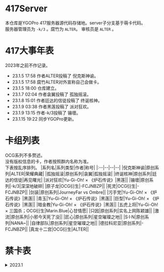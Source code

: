 # 417Server
本仓库是YGOPro 417服务器源代码存储地。server子分支基于萌卡代码。  
服务器管理员为 `-k/3` 。腐竹为 `ALTER`。 审核员是 `ALTER` 。
# 417大事年表
2023年之前不作记录。
+ 23.1.5 17:58 作者ALTER投稿了 倪克斯神谕。 
+ 23.1.5 17:58 腐竹ALTER对外宣称自己会做卡。 
+ 23.1.5 18:00 仓库建立。
+ 23.1.7 02:04 作者衾翼投稿了 孤独摇滚。
+ 23.1.8 15:01 作者廷达的信徒投稿了 终诞核神。
+ 23.1.9 03:38 作者黑莲投稿了 派对狂欢。
+ 23.1.9 13:15 作者-k/3投稿了 镚壞。
+ 23.1.15 19:22 同步YGOPro更新。
# 卡组列表
OCG系列不多赘述。  
没有版权信息的卡，作者按照群内名称为准。  
下表按乱序排列。
|系列名|系列类型|作者|称号|
|:--|--|--|--|
|倪克斯神谕|原创系列|ALTER|荣耀典藏|
|孤独摇滚|原创系列|衾翼|孤独摇滚|
|终诞核神|原创系列|廷达的信徒|再见曙光|
|派对狂欢|Yu-Gi-Oh! × 《炉石传说》|黑莲||
|镚壞|原创系列|-k/3|深深地破碎|
|原子龙|OCG衍生|-FCJNBZP||
|死灵|OCG衍生|-FCJNBZP||
|剑装|原创系列|JourneyFar vs Ombre||
|污手党|Yu-Gi-Oh! × 《炉石传说》|黑莲||
|青玉|Yu-Gi-Oh! × 《炉石传说》|黑莲||
|巨型|Yu-Gi-Oh! × 《炉石传说》|黑莲||
|暗金教|Yu-Gi-Oh! × 《炉石传说》|黑莲||
|五虎上将|Yu-Gi-Oh! × 三国杀；OCG衍生|Marin.Blue|心甘情愿|
|只因|原创系列|实名上网陈颖雄||
|激流|原创系列|小邪今天死了没||
|匠心|原创系列|星空璀璨之地||
|S·I·N|原创系列|NANA~||
|自律部队|原创系列|星空璀璨之地||
|德拉科尼亚|原创系列|-FCJNBZP||
|真龙十二宫|OCG衍生|ALTER||
# 禁卡表
<details>
    <summary>2023.1</summary>

#### Forbidden
+ 林中鹿
+ 激流海灵龙
+ 激流飞龙-裂变
+ 激流-后浪奔逐
+ 自律部队·支援部队
#### Limit
+ 虚空孔穴·格利扎
+ 四次元洞·布鲁顿
+ 壹世坏交织的细波
+ 风驰电掣
+ 战华大宝-界徐盛
+ 战华阴鬼-神甘宁
+ 战华大妖-神郭嘉
+ 战华老宝-谋黄忠
+ 战华大苟-神荀彧
+ 激流之界士
+ 激流之共鸣灵
+ 激流飞龙之心
+ 激流之送葬士
+ 激流海灵龙
+ 激流之叠光灵
+ 自律阵地·前线
+ 星辰的一滴
+ 孤掷一注的抽卡！YADAZE!
+ 自律部队·前线部队
+ 自律部队·联合纵队
+ 自律部队·火炮部队
+ 自律部队·第三舰队旗舰
+ 自律武装·奇袭锚
+ 自律部队·环星部队
+ 自律部队·运输部队
+ 吞食百万的CAPOO
+ 镚壞-趫棧
+ 镚壞-圱華
+ 镚壞-滁○
+ 镚壞鍺-崆庑
+ aoffghvlrbdddfqp3.Dispose()
+ class aoffghvlrbdddfqp3 : IDisposeable
+ aoffghvlrbdddfqp3()
#### Semi-Limit
+ 奇正相生
+ 奥西里斯的天空龙-神之盾
+ 真龙斗士 十二宫·狮子
+ 倪克斯神谕
+ 激流之先灵
+ 终诞唤核士·泽内妲
+ 终诞唤核士·伊芙琳
+ 始于终世的救赎之核
+ 自律部队·斩首小组
+ 自律部队·自行火炮
+ 自律部队·特殊作业小组
+ 自律部队·重火力支援组
+ 自律部队·太空舰队母群
+ 自律行动·部队调遣
+ 镚壞-冋歔
+ 镚壞■笹堺

</details>
